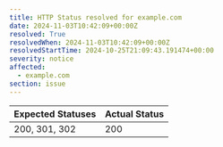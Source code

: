 ```yaml
---
title: HTTP Status resolved for example.com
date: 2024-11-03T10:42:09+00:00Z
resolved: True
resolvedWhen: 2024-11-03T10:42:09+00:00Z
resolvedStartTime: 2024-10-25T21:09:43.191474+00:00
severity: notice
affected:
  - example.com
section: issue
---
```


| Expected Statuses | Actual Status  |
|-------------------|----------------|
| 200, 301, 302 | 200 |
